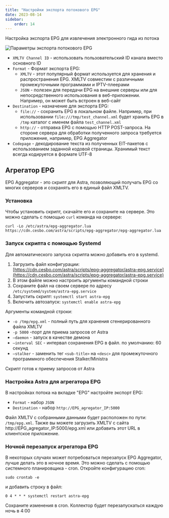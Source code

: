 ```yaml
---
title: "Настройки экспорта потокового EPG"
date: 2023-08-14
sidebar:
    order: 14
---
```


Настройка экспорта EPG для извлечения электронного гида из потока

![Параметры экспорта потокового EPG](https://cdn.cesbo.com/help/astra/admin-guide/stream/epg.png)

- `XMLTV Channel ID` - использовать пользовательский ID канала вместо основного ID
- `Format` - Формат экспорта EPG:
    - `XMLTV` - этот популярный формат используется для хранения и распространения EPG. XMLTV совместим с различными промежуточными программами и IPTV-плеерами
    - `JSON` - полезен для передачи EPG на внешние серверы или для непосредственного использования в веб-приложении. Например, он может быть встроен в веб-сайт
- `Destination` - назначение для экспорта EPG:
    - `file://` - сохранить EPG в локальном файле. Например, при использовании `file:///tmp/test_channel.xml` будет хранить EPG в `/tmp` каталог с именем файла `test_channel.xml`
    - `http://` - отправка EPG с помощью HTTP POST-запроса. На стороне сервера для обработки полученного запроса требуется приложение, например, EPG Aggregator
- `Codepage` - декодирование текста из полученных EIT-пакетов с использованием заданной кодовой страницы. Хранимый текст всегда кодируется в формате UTF-8

## Агрегатор EPG[](/ru/astra/admin-guide/epg#epg-aggregator)

EPG Aggregator - это скрипт для Astra, позволяющий получать EPG со многих серверов и сохранять его в единый файл XMLTV.

### Установка

Чтобы установить скрипт, скачайте его и сохраните на сервере. Это можно сделать с помощью `curl` команда на сервере:

```
curl -Lo /etc/astra/epg-aggregator.lua https://cdn.cesbo.com/astra/scripts/epg-aggregator/epg-aggregator.lua
```

### Запуск скрипта с помощью Systemd

Для автоматического запуска скрипта можно добавить его в systemd.

1. Загрузить файл конфигурации: [https://cdn.cesbo.com/astra/scripts/epg-aggregator/astra-epg.service](https://cdn.cesbo.com/astra/scripts/epg-aggregator/astra-epg.service)
2. В этом файле можно настроить аргументы командной строки
3. Сохраните файл на своем сервере по адресу `/etc/systemd/system/astra-epg.service`
4. Запустить скрипт: `systemctl start astra-epg`
5. Включить автозапуск: `systemctl enable astra-epg`

Аргументы командной строки:

- `-o /tmp/epg.xml` - полный путь для хранения сгенерированного файла XMLTV
- `-p 5000` -порт для приема запросов от Astra
- `–daemon` - запуск в качестве демона
- `–interval SEC` - интервал сохранения EPG в файл. по умолчанию: 60 секунд
- `–stalker` - заменить тег `<sub-title>` на `<desc>` для промежуточного программного обеспечения Stalker/Ministra

Скрипт готов к приему запросов от Astra

### Настройка Astra для агрегатора EPG

В настройках потока на вкладке "EPG" настройте экспорт EPG:

- `Format` - набор `JSON`
- `Destination` - набор `http://EPG_agregator_IP:5000`

Файл XMLTV с собранными данными будет расположен по пути: `/tmp/epg.xml`. Также вы можете загрузить XMLTV с сайта http://EPG\_agregator\_IP:5000/epg.xml или добавить этот URL в клиентское приложение.

### Ночной перезапуск агрегатора EPG

В некоторых случаях может потребоваться перезапуск EPG Aggregator, лучше делать это в ночное время. Это можно сделать с помощью системного планировщика - cron. Откройте конфигурацию cron:

```
sudo crontab -e
```

и добавить строку в файл:

```
0 4 * * * systemctl restart astra-epg
```

Сохраните изменения в cron. Коллектор будет перезапускаться каждую ночь в 4:00
